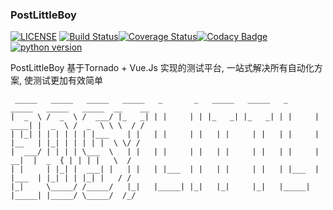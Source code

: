 ### PostLittleBoy
[![LICENSE](https://img.shields.io/badge/license-MIT-green.svg)](https://github.com/xiaoxiaolulu/MagicTestPlatform/blob/master/LICENSE) [![Build Status](https://travis-ci.org/xiaoxiaolulu/MagicTestPlatform.svg?branch=master)](https://travis-ci.org/xiaoxiaolulu/MagicTestPlatform)[![Coverage Status](https://coveralls.io/repos/github/xiaoxiaolulu/MagicTestPlatform/badge.svg)](https://coveralls.io/github/xiaoxiaolulu/MagicTestPlatform)[![Codacy Badge](https://api.codacy.com/project/badge/Grade/8dfd0e274f694a4583406e0938a0861d)](https://www.codacy.com/manual/xiaoxiaolulu/MagicTestPlatform?utm_source=github.com&amp;utm_medium=referral&amp;utm_content=xiaoxiaolulu/MagicTestPlatform&amp;utm_campaign=Badge_Grade)[![python version](https://img.shields.io/badge/python-3.4%7C3.5%7C3.6%7C3.7-blue.svg)](https://github.com/xiaoxiaolulu/BotChatContrast)

PostLittleBoy 基于Tornado + Vue.Js 实现的测试平台, 一站式解决所有自动化方案, 使测试更加有效简单

```
 _____   _____   _____   _____   _       _   _____   _____   _       _____   _____   _____  __    __ 
|  _  \ /  _  \ /  ___/ |_   _| | |     | | |_   _| |_   _| | |     | ____| |  _  \ /  _  \ \ \  / / 
| |_| | | | | | | |___    | |   | |     | |   | |     | |   | |     | |__   | |_| | | | | |  \ \/ /  
|  ___/ | | | | \___  \   | |   | |     | |   | |     | |   | |     |  __|  |  _  { | | | |   \  /   
| |     | |_| |  ___| |   | |   | |___  | |   | |     | |   | |___  | |___  | |_| | | |_| |   / /    
|_|     \_____/ /_____/   |_|   |_____| |_|   |_|     |_|   |_____| |_____| |_____/ \_____/  /_/     
```